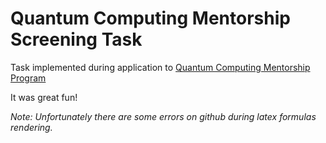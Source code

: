 # Quantum Computing Mentorship Screening Task
Task implemented during application to [Quantum Computing Mentorship Program](https://qosf.org/qc_mentorship/)

It was great fun!

_Note: Unfortunately there are some errors on github during latex formulas rendering._